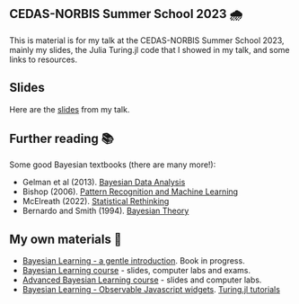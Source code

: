 ## CEDAS-NORBIS Summer School 2023 :cloud_with_rain:

This is material is for my talk at the CEDAS-NORBIS Summer School 2023, mainly my slides, the Julia Turing.jl code that I showed in my talk, and some links to resources.

## Slides 
Here are the [slides](https://github.com/mattiasvillani/CEDAS_NORBIS2023/blob/raw/CEDASBergen2023Villani.pdf) from my talk.

## Further reading :books:

Some good Bayesian textbooks (there are many more!):
- Gelman et al (2013). [Bayesian Data Analysis](http://www.stat.columbia.edu/~gelman/book/)
- Bishop (2006). [Pattern Recognition and Machine Learning](https://www.microsoft.com/en-us/research/people/cmbishop/#!prml-book)
- McElreath (2022).  [Statistical Rethinking](https://xcelab.net/rm/statistical-rethinking/)
- Bernardo and Smith (1994). [Bayesian Theory](https://onlinelibrary.wiley.com/doi/book/10.1002/9780470316870)

## My own materials :bearded_person:
- [Bayesian Learning - a gentle introduction](https://mattiasvillani.com/BayesianLearningBook/). Book in progress.
- [Bayesian Learning course](https://github.com/mattiasvillani/BayesLearnCourse) - slides, computer labs and exams.
- [Advanced Bayesian Learning course](https://github.com/mattiasvillani/AdvBayesLearnCourse) - slides and computer labs.
- [Bayesian Learning - Observable Javascript widgets](https://observablehq.com/collection/@mattiasvillani/bayesian-learning).
[Turing.jl tutorials](https://turinglang.org/dev/tutorials/)